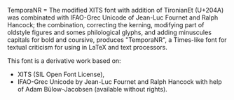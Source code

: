 TemporaNR = The modified XITS font with addition of TironianEt (U+204A) was combinated with IFAO-Grec Unicode of Jean-Luc Fournet and Ralph Hancock; the combination, correcting the kerning, modifying part of oldstyle figures and somes philological glyphs, and adding minuscules capitals for bold and coursive, produces "TemporaNR", a Times-like font for textual criticism for using in LaTeX and text processors.

This font is a derivative work based on:
- XITS (SIL Open Font License),
- IFAO-Grec Unicode by Jean-Luc Fournet and Ralph Hancock with help of Adam Bülow-Jacobsen (available without rights).
